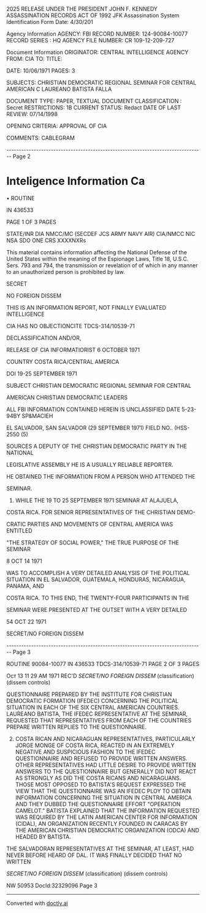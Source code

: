 2025 RELEASE UNDER THE PRESIDENT JOHN F. KENNEDY ASSASSINATION RECORDS ACT OF 1992
JFK Assassination System
Identification Form
Date: 4/30/201

Agency Information
AGENCY: FBI
RECORD NUMBER: 124-90084-10077
RECORD SERIES : HQ
AGENCY FILE NUMBER: CR 109-12-209-727

Document Information
ORIGINATOR: CENTRAL INTELLIGENCE AGENCY
FROM: CIA
TO:
TITLE:

DATE: 10/06/1971
PAGES: 3

SUBJECTS: CHRISTIAN DEMOCRATIC REGIONAL SEMINAR FOR
CENTRAL AMERICAN C
LAUREANO BATISTA FALLA

DOCUMENT TYPE: PAPER, TEXTUAL DOCUMENT
CLASSIFICATION : Secret
RESTRICTIONS: 1B
CURRENT STATUS: Redact
DATE OF LAST REVIEW: 07/14/1998

OPENING CRITERIA: APPROVAL OF CIA

COMMENTS: CABLEGRAM


-------------------------------------------------------------------------------- Page 2

# Inteligence Information Ca

• ROUTINE

IN 436533

PAGE 1 OF 3 PAGES

STATE/INR DIA NMCC/MC (SECDEF JCS ARMY NAVY AIR) CIA/NMCC NIC NSA SDO ONE CRS XXXXNXRs

This material contains information affecting the National Defense of the United States within the meaning of the Espionage Laws, Title 18, U.S.C. Sers. 793 and 794, the transmission or revelation of of which in any manner to an unauthorized person is prohibited by law.

SECRET

NO FOREIGN DISSEM

THIS IS AN INFORMATION REPORT, NOT FINALLY EVALUATED INTELLIGENCE

CIA HAS NO OBJECTIONCITE TDCS-314/10539-71

DECLASSIFICATION AND/OR,

RELEASE OF CIA INFORMATIORIST 6 OCTOBER 1971

COUNTRY COSTA RICA/CENTRAL AMERICA

DOI 19-25 SEPTEMBER 1971

SUBJECT CHRISTIAN DEMOCRATIC REGIONAL SEMINAR FOR CENTRAL

AMERICAN CHRISTIAN DEMOCRATIC LEADERS

ALL FBI INFORMATION CONTAINED
HEREIN IS UNCLASSIFIED
DATE 5-23-94BY SP&MACIEH

EL SALVADOR, SAN SALVADOR (29 SEPTEMBER 1971) FIELD NO.. (HSS-2550 (5)

SOURCES A DEPUTY OF THE CHRISTIAN DEMOCRATIC PARTY IN THE NATIONAL

LEGISLATIVE ASSEMBLY HE IS A USUALLY RELIABLE REPORTER.

HE OBTAINED THE INFORMATION FROM A PERSON WHO ATTENDED THE

SEMINAR.

1. WHILE THE 19 TO 25 SEPTEMBER 1971 SEMINAR AT ALAJUELA,

COSTA RICA. FOR SENIOR REPRESENTATIVES OF THE CHRISTIAN DEMO-

CRATIC PARTIES AND MOVEMENTS OF CENTRAL AMERICA WAS ENTITLED

"THE STRATEGY OF SOCIAL POWER," THE TRUE PURPOSE OF THE SEMINAR

8 OCT 14 1971

WAS TO ACCOMPLISH A VERY DETAILED ANALYSIS OF THE POLITICAL SITUATION IN EL SALVADOR, GUATEMALA, HONDURAS, NICARAGUA, PANAMA, AND

COSTA RICA. TO THIS END, THE TWENTY-FOUR PARTICIPANTS IN THE

SEMINAR WERE PRESENTED AT THE OUTSET WITH A VERY DETAILED

54 OCT 22 1971

SECRET/NO FOREIGN DISSEM


-------------------------------------------------------------------------------- Page 3

ROUTINE 90084-10077
IN 436533
TDCS-314/10539-71
PAGE 2 OF 3 PAGES

Ост 13 11 29 АМ 1971
REC'D
*SECRET/NO FOREIGN DISSEM*
(classification) (dissem controls)

QUESTIONNAIRE PREPARED BY THE INSTITUTE FOR CHRISTIAN DEMOCRATIC FORMATION (IFEDEC) CONCERNING THE POLITICAL SITUATION IN EACH OF THE SIX CENTRAL AMERICAN COUNTRIES. LAUREANO BATISTA, THE IFEDEC REPRESENTATIVE AT THE SEMINAR, REQUESTED THAT REPRESENTATIVES FROM EACH OF THE COUNTRIES PREPARE WRITTEN REPLIES TO THE QUESTIONNAIRE.

2. COSTA RICAN AND NICARAGUAN REPRESENTATIVES, PARTICULARLY JORGE MONGE OF COSTA RICA, REACTED IN AN EXTREMELY NEGATIVE AND SUSPICIOUS FASHION TO THE IFEDEC QUESTIONNAIRE AND REFUSED TO PROVIDE WRITTEN ANSWERS. OTHER REPRESENTATIVES HAD LITTLE DESIRE TO PROVIDE WRITTEN ANSWERS TO THE QUESTIONNAIRE BUT GENERALLY DID NOT REACT AS STRONGLY AS DID THE COSTA RICANS AND NICARAGUANS. THOSE MOST OPPOSED TO BATISTA'S REQUEST EXPRESSED THE VIEW THAT THE QUESTIONNAIRE WAS AN IFEDEC PLOY TO OBTAIN INFORMATION CONCERNING THE SITUATION IN CENTRAL AMERICA AND THEY DUBBED THE QUESTIONNAIRE EFFORT "OPERATION CAMELOT." BATISTA EXPLAINED THAT THE INFORMATION REQUESTED WAS REQUIRED BY THE LATIN AMERICAN CENTER FOR INFORMATION (CIDAL), AN ORGANIZATION RECENTLY FOUNDED IN CARACAS BY THE AMERICAN CHRISTIAN DEMOCRATIC ORGANIZATION (ODCA) AND HEADED BY BATISTA.

THE SALVADORAN REPRESENTATIVES AT THE SEMINAR, AT LEAST, HAD NEVER BEFORE HEARD OF DAL. IT WAS FINALLY DECIDED THAT NO WRITTEN

*SECRET/NO FOREIGN DISSEM*
(classification) (dissem controls)

NW 50953 DocId:32329096 Page 3


---
Converted with [doctly.ai](https://doctly.ai)